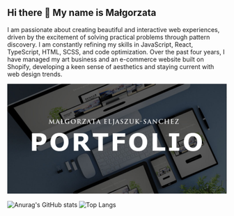 ## Hi there 👋 My name is Małgorzata

I am passionate about creating beautiful and interactive web experiences, driven by the excitement of solving practical problems through pattern discovery. I am constantly refining my skills in JavaScript, React, TypeScript, HTML, SCSS, and code optimization. Over the past four years, I have managed my art business and an e-commerce website built on Shopify, developing a keen sense of aesthetics and staying current with web design trends.

[![Example Image](4gh.jpg)](https://meljaszuk.github.io/SEE-MY-PORTFOLIO/)

![Anurag's GitHub stats](https://github-readme-stats.vercel.app/api?username=meljaszuk&size_weight=0&count_weight=1&hide=stars,issues)
![Top Langs](https://github-readme-stats.vercel.app/api/top-langs/?username=meljaszuk&layout=compact)

<!--[![Anurag's GitHub stats](https://github-readme-stats.vercel.app/api?username=meljaszuk)](https://github.com/meljaszuk/github-readme-stats)
[![Top Langs](https://github-readme-stats.vercel.app/api/top-langs/?username=meljaszuk&layout=donut)](https://github.com/meljaszuk/github-readme-stats)

**meljaszuk/meljaszuk** is a ✨ _special_ ✨ repository because its `README.md` (this file) appears on your GitHub profile.

Here are some ideas to get you started:

- 🔭 I’m currently working on ...
- 🌱 I’m currently learning ...
- 👯 I’m looking to collaborate on ...
- 🤔 I’m looking for help with ...
- 💬 Ask me about ...
- 📫 How to reach me: ...
- 😄 Pronouns: ...
- ⚡ Fun fact: ...
-->
